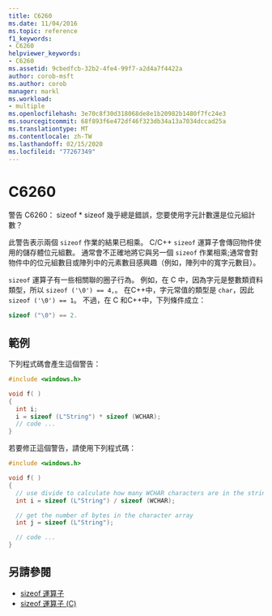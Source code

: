 ```yaml
---
title: C6260
ms.date: 11/04/2016
ms.topic: reference
f1_keywords:
- C6260
helpviewer_keywords:
- C6260
ms.assetid: 9cbedfcb-32b2-4fe4-99f7-a2d4a7f4422a
author: corob-msft
ms.author: corob
manager: markl
ms.workload:
- multiple
ms.openlocfilehash: 3e70c8f30d318068de8e1b20982b1480f7fc24e3
ms.sourcegitcommit: 68f893f6e472df46f323db34a13a7034dccad25a
ms.translationtype: MT
ms.contentlocale: zh-TW
ms.lasthandoff: 02/15/2020
ms.locfileid: "77267349"
---
```

# <a name="c6260"></a>C6260
警告 C6260： sizeof * sizeof 幾乎總是錯誤，您要使用字元計數還是位元組計數？

 此警告表示兩個 `sizeof` 作業的結果已相乘。 C/C++ `sizeof` 運算子會傳回物件使用的儲存體位元組數。 通常會不正確地將它與另一個 `sizeof` 作業相乘;通常會對物件中的位元組數目或陣列中的元素數目感興趣（例如，陣列中的寬字元數目）。

 `sizeof` 運算子有一些相關聯的圈子行為。 例如，在 C 中，因為字元是整數類資料類型，所以 `sizeof ('\0') == 4,`。 在C++中，字元常值的類型是 `char`，因此 `sizeof ('\0') == 1`。 不過，在 C 和C++中，下列條件成立：

```cpp
sizeof ("\0") == 2.
```

## <a name="example"></a>範例
 下列程式碼會產生這個警告：

```cpp
#include <windows.h>

void f( )
{
  int i;
  i = sizeof (L"String") * sizeof (WCHAR);
  // code ...
}
```

 若要修正這個警告，請使用下列程式碼：

```cpp
#include <windows.h>

void f( )
{
  // use divide to calculate how many WCHAR characters are in the string
  int i = sizeof (L"String") / sizeof (WCHAR);

  // get the number of bytes in the character array
  int j = sizeof (L"String");

  // code ...
}
```

## <a name="see-also"></a>另請參閱

- [sizeof 運算子](/cpp/cpp/sizeof-operator)
- [sizeof 運算子 (C)](/cpp/c-language/sizeof-operator-c)
